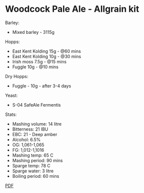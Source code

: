 # Woodcock Pale Ale - Allgrain kit

Barley: 
  - Mixed barley - 3115g

Hopps:
  - East Kent Kolding 15g - @60 mins
  - East Kent Kolding 10g - @30 mins
  - Irish moss 7.5g - @15 mins
  - Fuggle 10g - @10 mins

Dry Hopps:
  - Fuggle - 10g - after 3-4 days

Yeast:
  - S-04 SafeAle Fermentis

Stats:
 - Mashing volume: 14 litre
 - Bitterness: 21 IBU
 - EBC: 21 - Deep amber
 - Alcohol: 6.5%
 - OG: 1,061-1,065
 - FG: 1,012-1,1016
 - Mashing temp: 65 C
 - Mashing period: 90 mins
 - Sparge temp: 78 C
 - Sparge water: 3 litre
 - Boiling period: 60 mins

[PDF](Woodcock11.pdf)
